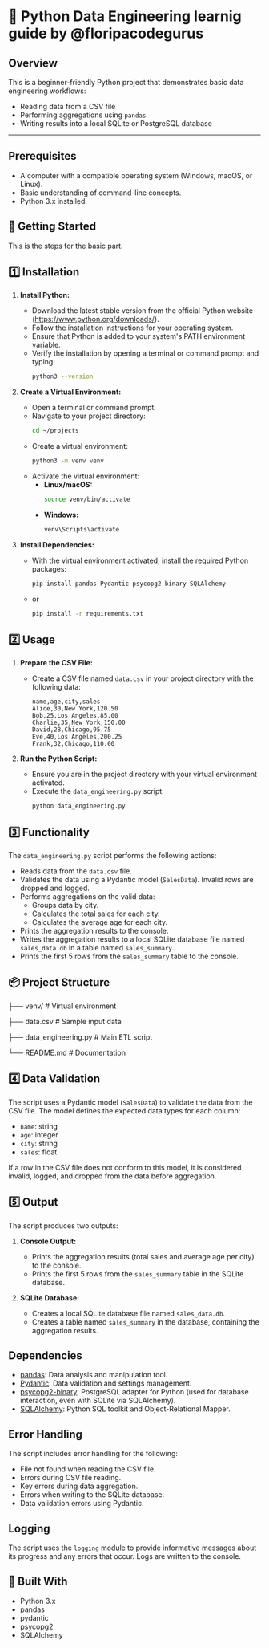 # 🧪 Python Data Engineering learnig guide by @floripacodegurus

## Overview

This is a beginner-friendly Python project that demonstrates basic data engineering workflows:

- Reading data from a CSV file
- Performing aggregations using `pandas`
- Writing results into a local SQLite or PostgreSQL database

---

## Prerequisites

* A computer with a compatible operating system (Windows, macOS, or Linux).
* Basic understanding of command-line concepts.
* Python 3.x installed.

## 🚀 Getting Started

This is the steps for the basic part.

##  1️⃣ Installation

1.  **Install Python:**

    * Download the latest stable version from the official Python website (<https://www.python.org/downloads/>).
    * Follow the installation instructions for your operating system.
    * Ensure that Python is added to your system's PATH environment variable.
    * Verify the installation by opening a terminal or command prompt and typing:
        ```bash
        python3 --version
        ```

2.  **Create a Virtual Environment:**

    * Open a terminal or command prompt.
    * Navigate to your project directory:
        ```bash
        cd ~/projects
        ```
    * Create a virtual environment:
        ```bash
        python3 -m venv venv
        ```
    * Activate the virtual environment:
        * **Linux/macOS:**
            ```bash
            source venv/bin/activate
            ```
        * **Windows:**
            ```bash
            venv\Scripts\activate
            ```

3.  **Install Dependencies:**

    * With the virtual environment activated, install the required Python packages:
        ```bash
        pip install pandas Pydantic psycopg2-binary SQLAlchemy
        ```
    * or
        ```bash
        pip install -r requirements.txt
        ```

## 2️⃣ Usage

1.  **Prepare the CSV File:**

    * Create a CSV file named `data.csv` in your project directory with the following data:

        ```csv
        name,age,city,sales
        Alice,30,New York,120.50
        Bob,25,Los Angeles,85.00
        Charlie,35,New York,150.00
        David,28,Chicago,95.75
        Eve,40,Los Angeles,200.25
        Frank,32,Chicago,110.00
        ```

2.  **Run the Python Script:**

    * Ensure you are in the project directory with your virtual environment activated.
    * Execute the `data_engineering.py` script:
        ```bash
        python data_engineering.py
        ```

## 3️⃣ Functionality

The `data_engineering.py` script performs the following actions:

* Reads data from the `data.csv` file.
* Validates the data using a Pydantic model (`SalesData`). Invalid rows are dropped and logged.
* Performs aggregations on the valid data:
    * Groups data by city.
    * Calculates the total sales for each city.
    * Calculates the average age for each city.
* Prints the aggregation results to the console.
* Writes the aggregation results to a local SQLite database file named `sales_data.db` in a table named `sales_summary`.
* Prints the first 5 rows from the `sales_summary` table to the console.

## 📦 Project Structure

├── venv/                     # Virtual environment

├── data.csv                  # Sample input data

├── data_engineering.py       # Main ETL script

└── README.md                 # Documentation


## 4️⃣ Data Validation

The script uses a Pydantic model (`SalesData`) to validate the data from the CSV file. The model defines the expected data types for each column:

* `name`: string
* `age`: integer
* `city`: string
* `sales`: float

If a row in the CSV file does not conform to this model, it is considered invalid, logged, and dropped from the data before aggregation.

## 5️⃣ Output

The script produces two outputs:

1.  **Console Output:**
    * Prints the aggregation results (total sales and average age per city) to the console.
    * Prints the first 5 rows from the `sales_summary` table in the SQLite database.

2.  **SQLite Database:**
    * Creates a local SQLite database file named `sales_data.db`.
    * Creates a table named `sales_summary` in the database, containing the aggregation results.

## Dependencies

* [pandas](https://pandas.pydata.org/): Data analysis and manipulation tool.
* [Pydantic](https://pydantic-docs.github.io/): Data validation and settings management.
* [psycopg2-binary](https://pypi.org/project/psycopg2-binary/): PostgreSQL adapter for Python (used for database interaction, even with SQLite via SQLAlchemy).
* [SQLAlchemy](https://www.sqlalchemy.org/): Python SQL toolkit and Object-Relational Mapper.

## Error Handling

The script includes error handling for the following:

* File not found when reading the CSV file.
* Errors during CSV file reading.
* Key errors during data aggregation.
* Errors when writing to the SQLite database.
* Data validation errors using Pydantic.

## Logging

The script uses the `logging` module to provide informative messages about its progress and any errors that occur.  Logs are written to the console.


## 🔧 Built With

- Python 3.x
- pandas
- pydantic
- psycopg2
- SQLAlchemy